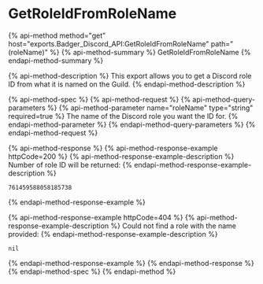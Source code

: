 # GetRoleIdFromRoleName

{% api-method method="get" host="exports.Badger\_Discord\_API:GetRoleIdFromRoleName" path="\(roleName\)" %}
{% api-method-summary %}
GetRoleIdFromRoleName
{% endapi-method-summary %}

{% api-method-description %}
This export allows you to get a Discord role ID from what it is named on the Guild.
{% endapi-method-description %}

{% api-method-spec %}
{% api-method-request %}
{% api-method-query-parameters %}
{% api-method-parameter name="roleName" type="string" required=true %}
The name of the Discord role you want the ID for.
{% endapi-method-parameter %}
{% endapi-method-query-parameters %}
{% endapi-method-request %}

{% api-method-response %}
{% api-method-response-example httpCode=200 %}
{% api-method-response-example-description %}
Number of role ID will be returned:
{% endapi-method-response-example-description %}

```text
761459588058185738
```
{% endapi-method-response-example %}

{% api-method-response-example httpCode=404 %}
{% api-method-response-example-description %}
Could not find a role with the name provided:
{% endapi-method-response-example-description %}

```text
nil
```
{% endapi-method-response-example %}
{% endapi-method-response %}
{% endapi-method-spec %}
{% endapi-method %}


